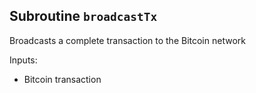 ## Subroutine `broadcastTx`

Broadcasts a complete transaction to the Bitcoin network

Inputs:

-   Bitcoin transaction
